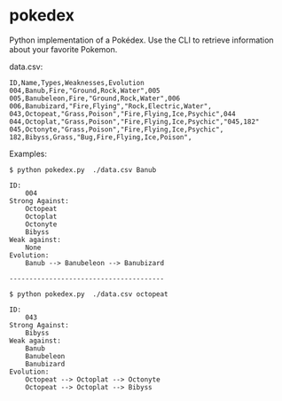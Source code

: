 # pokedex
Python implementation of a Pokédex. Use the CLI to retrieve information about your favorite Pokemon.

data.csv:

```
ID,Name,Types,Weaknesses,Evolution
004,Banub,Fire,"Ground,Rock,Water",005
005,Banubeleon,Fire,"Ground,Rock,Water",006
006,Banubizard,"Fire,Flying","Rock,Electric,Water",
043,Octopeat,"Grass,Poison","Fire,Flying,Ice,Psychic",044
044,Octoplat,"Grass,Poison","Fire,Flying,Ice,Psychic","045,182"
045,Octonyte,"Grass,Poison","Fire,Flying,Ice,Psychic",
182,Bibyss,Grass,"Bug,Fire,Flying,Ice,Poison",
```

Examples:

```
$ python pokedex.py  ./data.csv Banub

ID:
    004
Strong Against:
    Octopeat
    Octoplat
    Octonyte
    Bibyss
Weak against:
    None
Evolution:
    Banub --> Banubeleon --> Banubizard

---------------------------------------

$ python pokedex.py  ./data.csv octopeat

ID:
    043
Strong Against:
    Bibyss
Weak against:
    Banub
    Banubeleon
    Banubizard
Evolution:
    Octopeat --> Octoplat --> Octonyte
    Octopeat --> Octoplat --> Bibyss
```
